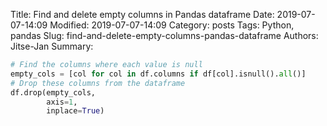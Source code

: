 Title: Find and delete empty columns in Pandas dataframe
Date: 2019-07-07-14:09
Modified: 2019-07-07-14:09
Category: posts
Tags: Python, pandas
Slug: find-and-delete-empty-columns-pandas-dataframe
Authors: Jitse-Jan
Summary: 

```python
# Find the columns where each value is null
empty_cols = [col for col in df.columns if df[col].isnull().all()]
# Drop these columns from the dataframe
df.drop(empty_cols,
        axis=1,
        inplace=True)
```